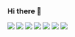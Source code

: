 ### Hi there 👋

<a href="https://github.com/fornewid"><img src="https://img.shields.io/badge/fornewid-181717?logo=github&logoColor=white"/></a>
<a href="https://twitter.com/fornewid"><img src="https://img.shields.io/badge/fornewid-1DA1F2?logo=twitter&logoColor=white"/></a>
<a href="https://speakerdeck.com/fornewid"><img src="https://img.shields.io/badge/fornewid-009287?logo=speakerdeck&logoColor=white"/></a>
<a href="https://medium.com/@fornewid"><img src="https://img.shields.io/badge/fornewid-000000?logo=medium&logoColor=white"/></a>
<a href="https://play.google.com/store/apps/details?id=com.naver.linewebtoon"><img src="https://img.shields.io/badge/WEBTOON-00D564?logo=webtoon&logoColor=white"/></a>
<a href="https://developers.google.com/community/experts/directory/profile/profile-sungyong-an"><img src="https://img.shields.io/badge/Android-GDE-4285F4?logo=android&logoColor=white"/></a>
<a href="https://www.youtube.com/playlist?list=PLkzOGMWA1ua4wd30tzNWzowc7cQGA7dKJ"><img src="https://img.shields.io/badge/Podcast-FF0000?logo=youtube&logoColor=white"/></a>

<!--
**fornewid/fornewid** is a ✨ _special_ ✨ repository because its `README.md` (this file) appears on your GitHub profile.

Here are some ideas to get you started:

- 🔭 I’m currently working on ...
- 🌱 I’m currently learning ...
- 👯 I’m looking to collaborate on ...
- 🤔 I’m looking for help with ...
- 💬 Ask me about ...
- 📫 How to reach me: ...
- 😄 Pronouns: ...
- ⚡ Fun fact: ...

https://simpleicons.org/
-->
